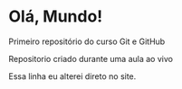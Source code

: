 # Olá, Mundo!
 Primeiro repositório do curso Git e GitHub

 Repositorio criado durante uma aula ao vivo

Essa linha eu alterei direto no site.
